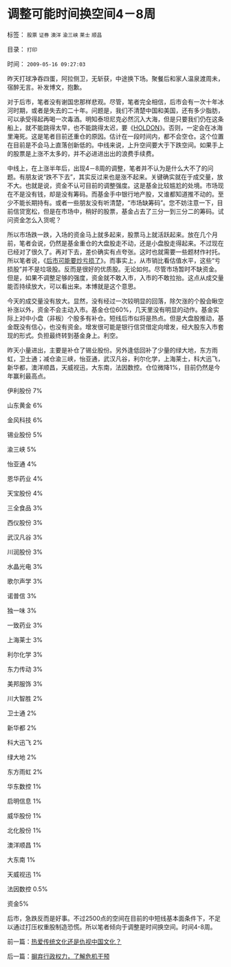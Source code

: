 # 调整可能时间换空间4－8周

标签： `股票` `证券` `澳洋` `渝三峡` `莱士` `顺昌` 

目录： `打印`

时间： `2009-05-16 09:27:03`

昨天打球净吞四蛋，阿拉侧卫，无斩获，中途换下场。聚餐后和家人温泉渡周未，宿醉无言。补发博文，抱歉。

对于后市，笔者没有谢国忠那样悲观。尽管，笔者完全相信，后市会有一次十年冰河时期，或者是失去的二十年。问题是，我们不清楚中国和美国，还有多少脂肪，可以承受得起再喝一次毒酒。明知泰坦尼克必然沉入大海，但是只要我们仍在这条船上，就不能跳得太早，也不能跳得太迟，要《[HOLDON](../../../2007/8/28/泰坦尼克弃船了，船上的散户却还没有到跳海的那一刻.md)》。否则，一定会在冰海里淹死。这是笔者目前还重仓的原因。估计在一段时间内，都不会空仓。这个位置在目前是不会马上直落创新低的。中线来说，上升空间要大于下跌空间。如果手上的股票是上涨不太多的，并不必进进出出的浪费手续费。

中线上，在上涨半年后，出现4－8周的调整，笔者并不认为是什么大不了的问题。有朋友说“跌不下去”，其实反过来也是涨不起来。关键确实就在于成交量，放不大。也就是说，资金不认可目前的调整强度。这是基金比较尴尬的处境。市场现在不是没有钱，却是没有筹码。而基金手中银行地产股，又谁都知道推不动的。至少不能长期持有。或者一些朋友没有听清楚，“市场缺筹码”。您不妨注意一下，目前信贷宽松，但是在市场中，稍好的股票，基金占去了三分一到三分二的筹码。试问资金怎么入货呢？

所以市场跌一跌，入场的资金马上就多起来，股票马上就活跃起来。放在几个月前，笔者会说，仍然是基金重仓的大盘股走不动，还是小盘股走得起来。不过现在已经对了很久了。再对下去，差价确实有点夸张。这时也就需要一些题材作衬托。所以笔者说，《[后市可能要炒亏损了](../../../2009/5/5/可能要炒亏损概念了.md)》。而事实上，从市销比看估值水平，这些“亏损股”并不是垃圾股。反而是很好的优质股。无论如何。尽管市场暂时不缺资金。但是，如果不调整足够的强度，资金就不敢入市，入市的不敢拉抬。这点从成交量能否持续放大，可以看出来。本博就是这个意思。

今天的成交量没有放大。显然，没有经过一次较明显的回落，除欠涨的个股会瞅空补涨以外，资金不会主动入市。基金仓位60%，几天里没有明显的动作。基金实际上对中小盘（非板）个股多有补仓。短线后市似将是热点。但是大盘股推动，基金既没有信心，也没有资金。增发很可能是银行信贷借定向增发，经大股东入市套现的形式。负担最终转到基金身上。利空。

昨天小量进出，主要是补仓了锡业股份。另外逢低回补了少量的绿大地，东方雨虹，卫士通；减仓渝三峡，怡亚通，武汉凡谷，利尔化学，上海莱士，科大迅飞，新华都，澳洋顺昌，天威视迅，大东南，法因数控。仓位微降1%，目前仍然是今年赢利最高点。

伊利股份 7%

山东黄金 6%

金风科技 6%

锡业股份 5%

渝三峡 5%

怡亚通 4%

恩华药业 4%

天宝股份 4%

三全食品 3%

西仪股份 3%

武汉凡谷 3%

川润股份 3%

水晶光电 3%

歌尔声学 3%

诺普信 3%

独一味 3%

一致药业 3%

上海莱士 3%

利尔化学 3%

东力传动 3%

美邦服饰 3%

川大智胜 2%

卫士通 2%

新华都 2%

科大迅飞 2%

绿大地 2%

东方雨虹 2%

华东数控 1%

启明信息 1%

威华股份 1%

北化股份 1%

澳洋顺昌 1%

大东南 1%

天威视迅 1%

法因数控 0.5%

资金5%

后市，急跌反而是好事。不过2500点的空间在目前的中短线基本面条件下，不足以通过打压权重股制造恐慌。所以笔者倾向于调整是时间换空间。时间4-8周。



前一篇：[热爱传统文化还是仇视中国文化？](../../../2009/5/15/热爱传统文化还是仇视中国文化？.md)

后一篇：[摒弃行政权力，了解危机干预](../../../2009/5/16/摒弃行政权力，了解危机干预.md)